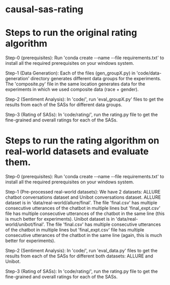 # causal-sas-rating

# Steps to run the original rating algorithm

Step-0 (prerequisites): Run 'conda create --name <env> --file requirements.txt' to install all the required prerequisites on your windows system.

Step-1 (Data Generation): Each of the files (gen_groupX.py) in 'code/data-generation' directory generates different data groups for the experiments. The 'composite.py' file in the same location generates data for the experiments in which we used composite data (race + gender).


Step-2 (Sentiment Analysis): In 'code/', run 'eval_groupX.py' files to get the results from each of the SASs for different data groups.


Step-3 (Rating of SASs): In 'code/rating/', run the rating.py file to get the fine-grained and overall ratings for each of the SASs.
  
# Steps to run the rating algorithm on real-world datasets and evaluate them.
  
Step-0 (prerequisites): Run 'conda create --name <env> --file requirements.txt' to install all the required prerequisites on your windows system.

Step-1 (Pre-processed real-world datasets): We have 2 datasets: ALLURE chatbot conversations dataset and Unibot conversations dataset. ALLURE dataset is in 'data/real-world/allure/final'. The file 'final.csv' has multiple consecutive utterances of the chatbot in multiple lines but 'final_expt.csv' file has multiple consecutive utterances of the chatbot in the same line (this is much better for experiments). Unibot dataset is in 'data/real-world/unibot/final'. The file 'final.csv' has multiple consecutive utterances of the chatbot in multiple lines but 'final_expt.csv' file has multiple consecutive utterances of the chatbot in the same line (again, this is much better for experiments). 


Step-2 (Sentiment Analysis): In 'code/', run 'eval_data.py' files to get the results from each of the SASs for different both datasets: ALLURE and Unibot.


Step-3 (Rating of SASs): In 'code/rating/', run the rating.py file to get the fine-grained and overall ratings for each of the SASs.
  
